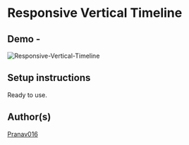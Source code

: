 # Responsive Vertical Timeline

## Demo -

![Responsive-Vertical-Timeline](https://user-images.githubusercontent.com/54665036/121496942-9099c100-c9f8-11eb-8dbd-d3b52feaf73b.gif)

## Setup instructions

Ready to use.

## Author(s)

[Pranav016](https://github.com/Pranav016)
